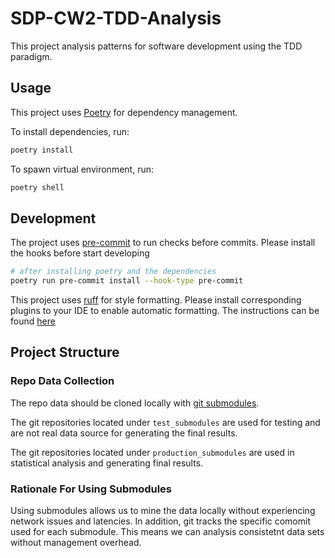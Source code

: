 # SDP-CW2-TDD-Analysis

This project analysis patterns for software development using the TDD paradigm. 

## Usage 

This project uses [Poetry](https://python-poetry.org/) for dependency management. 

To install dependencies, run: 

```bash
poetry install 
```

To spawn virtual environment, run:

```bash
poetry shell
```

## Development 

The project uses [pre-commit](https://pre-commit.com/) to run checks before commits. 
Please install the hooks before start developing

```bash
# after installing poetry and the dependencies 
poetry run pre-commit install --hook-type pre-commit
```

This project uses [ruff](https://docs.astral.sh/ruff/) for style formatting. Please install corresponding 
plugins to your IDE to enable automatic formatting. 
The instructions can be found [here](https://docs.astral.sh/ruff/integrations/#integrations)


## Project Structure 

### Repo Data Collection 

The repo data should be cloned locally with [git submodules](https://git-scm.com/book/en/v2/Git-Tools-Submodules).

The git repositories located under `test_submodules` are used for testing and are not real data source for generating the final results. 

The git repositories located under `production_submodules` are used in statistical analysis and generating final results. 

### Rationale For Using Submodules

Using submodules allows us to mine the data locally without experiencing network issues and latencies. In addition, git tracks the specific comomit used for each submodule. This means we can analysis consistetnt data sets without management overhead. 

